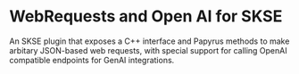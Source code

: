 # WebRequests and Open AI for SKSE

An SKSE plugin that exposes a C++ interface and Papyrus methods to make arbitary JSON-based web requests, with special 
support for calling OpenAI compatible endpoints for GenAI integrations.